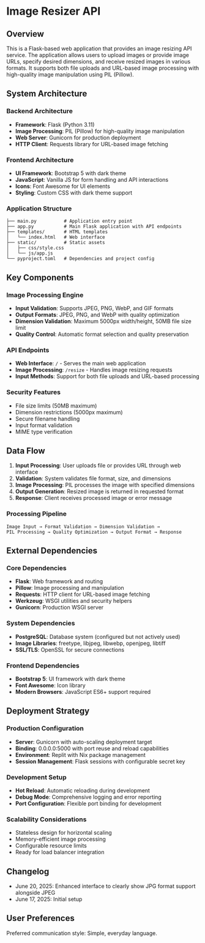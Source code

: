 # Image Resizer API

## Overview

This is a Flask-based web application that provides an image resizing API service. The application allows users to upload images or provide image URLs, specify desired dimensions, and receive resized images in various formats. It supports both file uploads and URL-based image processing with high-quality image manipulation using PIL (Pillow).

## System Architecture

### Backend Architecture
- **Framework**: Flask (Python 3.11)
- **Image Processing**: PIL (Pillow) for high-quality image manipulation
- **Web Server**: Gunicorn for production deployment
- **HTTP Client**: Requests library for URL-based image fetching

### Frontend Architecture
- **UI Framework**: Bootstrap 5 with dark theme
- **JavaScript**: Vanilla JS for form handling and API interactions
- **Icons**: Font Awesome for UI elements
- **Styling**: Custom CSS with dark theme support

### Application Structure
```
├── main.py          # Application entry point
├── app.py           # Main Flask application with API endpoints
├── templates/       # HTML templates
│   └── index.html   # Web interface
├── static/          # Static assets
│   ├── css/style.css
│   └── js/app.js
└── pyproject.toml   # Dependencies and project config
```

## Key Components

### Image Processing Engine
- **Input Validation**: Supports JPEG, PNG, WebP, and GIF formats
- **Output Formats**: JPEG, PNG, and WebP with quality optimization
- **Dimension Validation**: Maximum 5000px width/height, 50MB file size limit
- **Quality Control**: Automatic format selection and quality preservation

### API Endpoints
- **Web Interface**: `/` - Serves the main web application
- **Image Processing**: `/resize` - Handles image resizing requests
- **Input Methods**: Support for both file uploads and URL-based processing

### Security Features
- File size limits (50MB maximum)
- Dimension restrictions (5000px maximum)
- Secure filename handling
- Input format validation
- MIME type verification

## Data Flow

1. **Input Processing**: User uploads file or provides URL through web interface
2. **Validation**: System validates file format, size, and dimensions
3. **Image Processing**: PIL processes the image with specified dimensions
4. **Output Generation**: Resized image is returned in requested format
5. **Response**: Client receives processed image or error message

### Processing Pipeline
```
Image Input → Format Validation → Dimension Validation → 
PIL Processing → Quality Optimization → Output Format → Response
```

## External Dependencies

### Core Dependencies
- **Flask**: Web framework and routing
- **Pillow**: Image processing and manipulation
- **Requests**: HTTP client for URL-based image fetching
- **Werkzeug**: WSGI utilities and security helpers
- **Gunicorn**: Production WSGI server

### System Dependencies
- **PostgreSQL**: Database system (configured but not actively used)
- **Image Libraries**: freetype, libjpeg, libwebp, openjpeg, libtiff
- **SSL/TLS**: OpenSSL for secure connections

### Frontend Dependencies
- **Bootstrap 5**: UI framework with dark theme
- **Font Awesome**: Icon library
- **Modern Browsers**: JavaScript ES6+ support required

## Deployment Strategy

### Production Configuration
- **Server**: Gunicorn with auto-scaling deployment target
- **Binding**: 0.0.0.0:5000 with port reuse and reload capabilities
- **Environment**: Replit with Nix package management
- **Session Management**: Flask sessions with configurable secret key

### Development Setup
- **Hot Reload**: Automatic reloading during development
- **Debug Mode**: Comprehensive logging and error reporting
- **Port Configuration**: Flexible port binding for development

### Scalability Considerations
- Stateless design for horizontal scaling
- Memory-efficient image processing
- Configurable resource limits
- Ready for load balancer integration

## Changelog

- June 20, 2025: Enhanced interface to clearly show JPG format support alongside JPEG
- June 17, 2025: Initial setup

## User Preferences

Preferred communication style: Simple, everyday language.